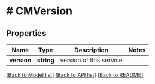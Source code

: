 # # CMVersion

## Properties

Name | Type | Description | Notes
------------ | ------------- | ------------- | -------------
**version** | **string** | version of this service |

[[Back to Model list]](../../README.md#models) [[Back to API list]](../../README.md#endpoints) [[Back to README]](../../README.md)
